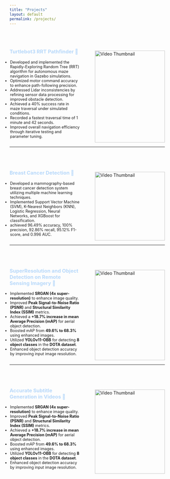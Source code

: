 ```yaml
---
title: "Projects"
layout: default
permalink: /projects/
---
```


  <div class="two-column-layout" style="display: flex; margin-top: 50px; justify-content: space-between;">
        <div class="text-column" style="flex: 1; justify-contect; margin-right: 50px;">
            <h3 style="font-weight: bold;">
            <a href="https://github.com/shizratariq/Turtlebot3-RRT-Pathfinder" 
              style="text-decoration: none; color: #B7D8FA; transition: color 0.2s ease;"
              onmouseover="this.style.color='#5555FA';" 
              onmouseout="this.style.color='#B7D8FA';">
              Turtlebot3 RRT Pathfinder 🔗
            </a>
            </h3>
            <ul style="list-style-type: disc; margin-left: -20px; font-size: 0.9em;">
                <li>Developed and implemented the Rapidly-Exploring Random Tree (RRT) algorithm for autonomous maze navigation in Gazebo simulations.</li>
                <li>Optimized motor command accuracy to enhance path-following precision.</li>
                <li>Addressed Lidar inconsistencies by refining sensor data processing for improved obstacle detection.</li>
                <li>Achieved a 40% success rate in maze traversal under simulated conditions.</li>
                <li>Recorded a fastest traversal time of 1 minute and 42 seconds.</li>
                <li>Improved overall navigation efficiency through iterative testing and parameter tuning. </li>
            </ul>
        </div>
        <div class="video-column" style="flex: 1; margin-top: 30px">
            <a href="https://github.com/shizratariq/Turtlebot3-RRT-Pathfinder" target="_blank">
                <img src= https://github.com/user-attachments/assets/a241002d-1e30-4e9d-ac42-8e8d7268ba81 alt="Video Thumbnail" style="width: 100%; cursor: pointer;">
            </a>
        </div>
</div>

---
  <div class="two-column-layout" style="display: flex; margin-top: 50px; justify-content: space-between;">
        <div class="text-column" style="flex: 1; justify-contect; margin-right: 50px;">
            <h3 style="font-weight: bold;">
            <a href="https://github.com/shizratariq/Breast-Cancer-Detection" 
              style="text-decoration: none; color: #B7D8FA; transition: color 0.2s ease;"
              onmouseover="this.style.color='#5555FA';" 
              onmouseout="this.style.color='#B7D8FA';">
              Breast Cancer Detection 🔗
            </a>
            </h3>
            <ul style="list-style-type: disc; margin-left: -20px; font-size: 0.9em;">
                <li>Developed a mammography-based breast cancer detection system utilizing multiple machine learning techniques.</li>
                <li>Implemented Support Vector Machine (SVM), K-Nearest Neighbors (KNN), Logistic Regression, Neural Networks, and XGBoost for classification.</li>
                <li>achieved 96.49% accuracy, 100% precision, 92.86% recall, 95.12% F1-score, and 0.996 AUC.</li>
        </div>
        <div class="video-column" style="flex: 1; margin-top: 30px">
            <a href="https://github.com/shizratariq/Breast-Cancer-Detection" target="_blank">
                <img src= https://github.com/user-attachments/assets/965ce6ab-afae-48f5-917c-4b4acd009897 alt="Video Thumbnail" style="width: 100%; cursor: pointer;">
            </a>
        </div>
</div>
              
---
  <div class="two-column-layout" style="display: flex; margin-top: 50px; justify-content: space-between;">
        <div class="text-column" style="flex: 1; justify-contect; margin-right: 50px;">
            <h3 style="font-weight: bold;">
            <a href="https://github.com/anwesha-umn/Super_resolution_object_detection" 
              style="text-decoration: none; color: #B7D8FA; transition: color 0.2s ease;"
              onmouseover="this.style.color='#5555FA';" 
              onmouseout="this.style.color='#B7D8FA';">
              SuperResolution and Object Detection on Remote Sensing Imagery 🔗
            </a>
            </h3>
            <ul style="list-style-type: disc; margin-left: -20px; font-size: 0.9em;">
                <li>Implemented <strong>SRGAN (4x super-resolution)</strong> to enhance image quality.</li>
                <li>Improved <strong>Peak Signal-to-Noise Ratio (PSNR)</strong> and <strong>Structural Similarity Index (SSIM)</strong> metrics.</li>
                <li>Achieved a <strong>+18.7% increase in mean Average Precision (mAP)</strong> for aerial object detection.</li>
                <li>Boosted mAP from <strong>49.6% to 68.3%</strong> using enhanced images.</li>
                <li>Utilized <strong>YOLOv11-OBB</strong> for detecting <strong>8 object classes</strong> in the <strong>DOTA dataset</strong>.</li>
                <li>Enhanced object detection accuracy by improving input image resolution.</li>
        </div>
        <div class="video-column" style="flex: 1; margin-top: 30px">
            <a href="https://github.com/anwesha-umn/Super_resolution_object_detection" target="_blank">
                <img src= https://github.com/user-attachments/assets/cfb2e808-574e-4ed2-8ac2-62b2c98a1d27 alt="Video Thumbnail" style="width: 100%; cursor: pointer;">
            </a>
        </div>
</div>
              
---
  <div class="two-column-layout" style="display: flex; margin-top: 50px; justify-content: space-between;">
        <div class="text-column" style="flex: 1; justify-contect; margin-right: 50px;">
            <h3 style="font-weight: bold;">
            <a href="https://github.com/anwesha-umn/TranscribeAI_subtitle_generation.git" 
              style="text-decoration: none; color: #B7D8FA; transition: color 0.2s ease;"
              onmouseover="this.style.color='#5555FA';" 
              onmouseout="this.style.color='#B7D8FA';">
              Accurate Subtitle Generation in Videos 🔗
            </a>
            </h3>
            <ul style="list-style-type: disc; margin-left: -20px; font-size: 0.9em;">
                <li>Implemented <strong>SRGAN (4x super-resolution)</strong> to enhance image quality.</li>
                <li>Improved <strong>Peak Signal-to-Noise Ratio (PSNR)</strong> and <strong>Structural Similarity Index (SSIM)</strong> metrics.</li>
                <li>Achieved a <strong>+18.7% increase in mean Average Precision (mAP)</strong> for aerial object detection.</li>
                <li>Boosted mAP from <strong>49.6% to 68.3%</strong> using enhanced images.</li>
                <li>Utilized <strong>YOLOv11-OBB</strong> for detecting <strong>8 object classes</strong> in the <strong>DOTA dataset</strong>.</li>
                <li>Enhanced object detection accuracy by improving input image resolution.</li>
        </div>
        <div class="video-column" style="flex: 1; margin-top: 30px">
            <a href="https://github.com/anwesha-umn/TranscribeAI_subtitle_generation" target="_blank">
                <img src= https://github.com/user-attachments/assets/1f43871e-df3a-4946-a2b9-22edc3fd0c6c alt="Video Thumbnail" style="width: 100%; cursor: pointer;">
            </a>
        </div>
</div>



